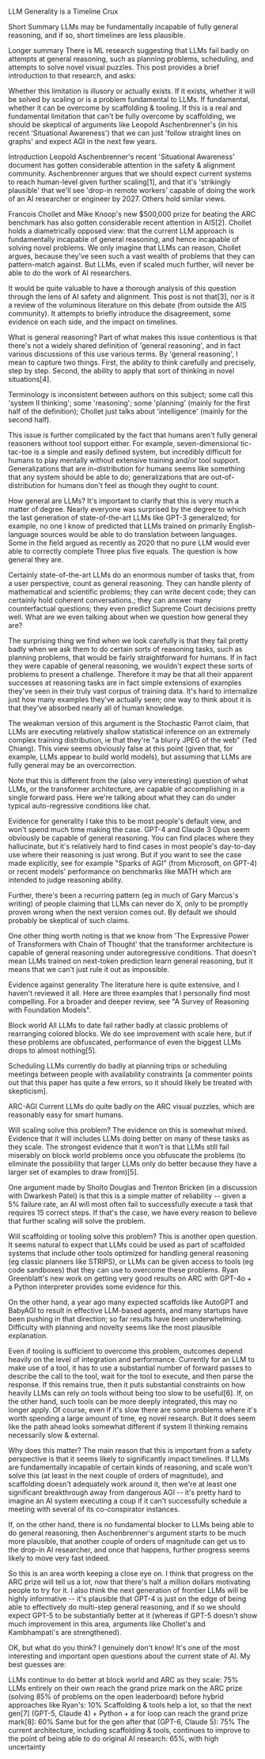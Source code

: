 LLM Generality is a Timeline Crux

Short Summary
LLMs may be fundamentally incapable of fully general reasoning, and if so, short timelines are less plausible.

Longer summary
There is ML research suggesting that LLMs fail badly on attempts at general reasoning, such as planning problems, scheduling, and attempts to solve novel visual puzzles. This post provides a brief introduction to that research, and asks:

Whether this limitation is illusory or actually exists.
If it exists, whether it will be solved by scaling or is a problem fundamental to LLMs.
If fundamental, whether it can be overcome by scaffolding & tooling.
If this is a real and fundamental limitation that can't be fully overcome by scaffolding, we should be skeptical of arguments like Leopold Aschenbrenner's (in his recent 'Situational Awareness') that we can just 'follow straight lines on graphs' and expect AGI in the next few years.

Introduction
Leopold Aschenbrenner's recent 'Situational Awareness' document has gotten considerable attention in the safety & alignment community. Aschenbrenner argues that we should expect current systems to reach human-level given further scaling[1], and that it's 'strikingly plausible' that we'll see 'drop-in remote workers' capable of doing the work of an AI researcher or engineer by 2027. Others hold similar views.

Francois Chollet and Mike Knoop's new $500,000 prize for beating the ARC benchmark has also gotten considerable recent attention in AIS[2]. Chollet holds a diametrically opposed view: that the current LLM approach is fundamentally incapable of general reasoning, and hence incapable of solving novel problems. We only imagine that LLMs can reason, Chollet argues, because they've seen such a vast wealth of problems that they can pattern-match against. But LLMs, even if scaled much further, will never be able to do the work of AI researchers.

It would be quite valuable to have a thorough analysis of this question through the lens of AI safety and alignment. This post is not that[3], nor is it a review of the voluminous literature on this debate (from outside the AIS community). It attempts to briefly introduce the disagreement, some evidence on each side, and the impact on timelines.

What is general reasoning?
Part of what makes this issue contentious is that there's not a widely shared definition of 'general reasoning', and in fact various discussions of this use various terms. By 'general reasoning', I mean to capture two things. First, the ability to think carefully and precisely, step by step. Second, the ability to apply that sort of thinking in novel situations[4].

Terminology is inconsistent between authors on this subject; some call this 'system II thinking'; some 'reasoning'; some 'planning' (mainly for the first half of the definition); Chollet just talks about 'intelligence' (mainly for the second half).

This issue is further complicated by the fact that humans aren't fully general reasoners without tool support either. For example, seven-dimensional tic-tac-toe is a simple and easily defined system, but incredibly difficult for humans to play mentally without extensive training and/or tool support. Generalizations that are in-distribution for humans seems like something that any system should be able to do; generalizations that are out-of-distribution for humans don't feel as though they ought to count.

How general are LLMs?
It's important to clarify that this is very much a matter of degree. Nearly everyone was surprised by the degree to which the last generation of state-of-the-art LLMs like GPT-3 generalized; for example, no one I know of predicted that LLMs trained on primarily English-language sources would be able to do translation between languages. Some in the field argued as recently as 2020 that no pure LLM would ever able to correctly complete Three plus five equals. The question is how general they are.

Certainly state-of-the-art LLMs do an enormous number of tasks that, from a user perspective, count as general reasoning. They can handle plenty of mathematical and scientific problems; they can write decent code; they can certainly hold coherent conversations.; they can answer many counterfactual questions; they even predict Supreme Court decisions pretty well. What are we even talking about when we question how general they are?

The surprising thing we find when we look carefully is that they fail pretty badly when we ask them to do certain sorts of reasoning tasks, such as planning problems, that would be fairly straightforward for humans. If in fact they were capable of general reasoning, we wouldn't expect these sorts of problems to present a challenge. Therefore it may be that all their apparent successes at reasoning tasks are in fact simple extensions of examples they've seen in their truly vast corpus of training data. It's hard to internalize just how many examples they've actually seen; one way to think about it is that they've absorbed nearly all of human knowledge.

The weakman version of this argument is the Stochastic Parrot claim, that LLMs are executing relatively shallow statistical inference on an extremely complex training distribution, ie that they're "a blurry JPEG of the web" (Ted Chiang). This view seems obviously false at this point (given that, for example, LLMs appear to build world models), but assuming that LLMs are fully general may be an overcorrection.

Note that this is different from the (also very interesting) question of what LLMs, or the transformer architecture, are capable of accomplishing in a single forward pass. Here we're talking about what they can do under typical auto-regressive conditions like chat.

Evidence for generality
I take this to be most people's default view, and won't spend much time making the case. GPT-4 and Claude 3 Opus seem obviously be capable of general reasoning. You can find places where they hallucinate, but it's relatively hard to find cases in most people's day-to-day use where their reasoning is just wrong. But if you want to see the case made explicitly, see for example "Sparks of AGI" (from Microsoft, on GPT-4) or recent models' performance on benchmarks like MATH which are intended to judge reasoning ability.

Further, there's been a recurring pattern (eg in much of Gary Marcus's writing) of people claiming that LLMs can never do X, only to be promptly proven wrong when the next version comes out. By default we should probably be skeptical of such claims.

One other thing worth noting is that we know from 'The Expressive Power of Transformers with Chain of Thought' that the transformer architecture is capable of general reasoning under autoregressive conditions. That doesn't mean LLMs trained on next-token prediction learn general reasoning, but it means that we can't just rule it out as impossible.

Evidence against generality
The literature here is quite extensive, and I haven't reviewed it all. Here are three examples that I personally find most compelling. For a broader and deeper review, see "A Survey of Reasoning with Foundation Models".

Block world
All LLMs to date fail rather badly at classic problems of rearranging colored blocks. We do see improvement with scale here, but if these problems are obfuscated, performance of even the biggest LLMs drops to almost nothing[5].

Scheduling
LLMs currently do badly at planning trips or scheduling meetings between people with availability constraints [a commenter points out that this paper has quite a few errors, so it should likely be treated with skepticism].

ARC-AGI
Current LLMs do quite badly on the ARC visual puzzles, which are reasonably easy for smart humans.

Will scaling solve this problem?
The evidence on this is somewhat mixed. Evidence that it will includes LLMs doing better on many of these tasks as they scale. The strongest evidence that it won't is that LLMs still fail miserably on block world problems once you obfuscate the problems (to eliminate the possibility that larger LLMs only do better because they have a larger set of examples to draw from)[5].

One argument made by Sholto Douglas and Trenton Bricken (in a discussion with Dwarkesh Patel) is that this is a simple matter of reliability -- given a 5% failure rate, an AI will most often fail to successfully execute a task that requires 15 correct steps. If that's the case, we have every reason to believe that further scaling will solve the problem.

Will scaffolding or tooling solve this problem?
This is another open question. It seems natural to expect that LLMs could be used as part of scaffolded systems that include other tools optimized for handling general reasoning (eg classic planners like STRIPS), or LLMs can be given access to tools (eg code sandboxes) that they can use to overcome these problems. Ryan Greenblatt's new work on getting very good results on ARC with GPT-4o + a Python interpreter provides some evidence for this.

On the other hand, a year ago many expected scaffolds like AutoGPT and BabyAGI to result in effective LLM-based agents, and many startups have been pushing in that direction; so far results have been underwhelming. Difficulty with planning and novelty seems like the most plausible explanation.

Even if tooling is sufficient to overcome this problem, outcomes depend heavily on the level of integration and performance. Currently for an LLM to make use of a tool, it has to use a substantial number of forward passes to describe the call to the tool, wait for the tool to execute, and then parse the response. If this remains true, then it puts substantial constraints on how heavily LLMs can rely on tools without being too slow to be useful[6]. If, on the other hand, such tools can be more deeply integrated, this may no longer apply. Of course, even if it's slow there are some problems where it's worth spending a large amount of time, eg novel research. But it does seem like the path ahead looks somewhat different if system II thinking remains necessarily slow & external.

Why does this matter?
The main reason that this is important from a safety perspective is that it seems likely to significantly impact timelines. If LLMs are fundamentally incapable of certain kinds of reasoning, and scale won't solve this (at least in the next couple of orders of magnitude), and scaffolding doesn't adequately work around it, then we're at least one significant breakthrough away from dangerous AGI -- it's pretty hard to imagine an AI system executing a coup if it can't successfully schedule a meeting with several of its co-conspirator instances.

If, on the other hand, there is no fundamental blocker to LLMs being able to do general reasoning, then Aschenbrenner's argument starts to be much more plausible, that another couple of orders of magnitude can get us to the drop-in AI researcher, and once that happens, further progress seems likely to move very fast indeed.

So this is an area worth keeping a close eye on. I think that progress on the ARC prize will tell us a lot, now that there's half a million dollars motivating people to try for it. I also think the next generation of frontier LLMs will be highly informative -- it's plausible that GPT-4 is just on the edge of being able to effectively do multi-step general reasoning, and if so we should expect GPT-5 to be substantially better at it (whereas if GPT-5 doesn't show much improvement in this area, arguments like Chollet's and Kambhampati's are strengthened).

OK, but what do you think?
I genuinely don't know! It's one of the most interesting and important open questions about the current state of AI. My best guesses are:

LLMs continue to do better at block world and ARC as they scale: 75%
LLMs entirely on their own reach the grand prize mark on the ARC prize (solving 85% of problems on the open leaderboard) before hybrid approaches like Ryan's: 10%
Scaffolding & tools help a lot, so that the next gen[7] (GPT-5, Claude 4) + Python + a for loop can reach the grand prize mark[8]: 60%
Same but for the gen after that (GPT-6, Claude 5): 75%
The current architecture, including scaffolding & tools, continues to improve to the point of being able to do original AI research: 65%, with high uncertainty
